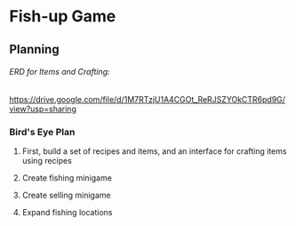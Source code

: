 # Fish-up Game 


## Planning

###### ERD for Items and Crafting: 

https://drive.google.com/file/d/1M7RTzjU1A4CGOt_ReRJSZYOkCTR6pd9G/view?usp=sharing

### Bird's Eye Plan

1. First, build a set of recipes and items, and an interface for crafting items using recipes

2. Create fishing minigame 

3. Create selling minigame

4. Expand fishing locations


